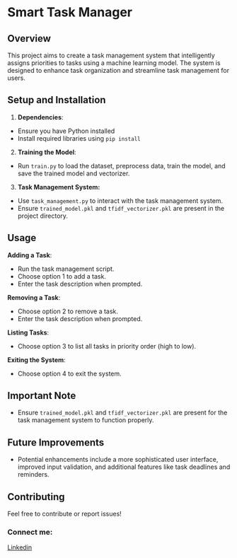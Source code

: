 # Smart Task Manager

## Overview
This project aims to create a task management system that intelligently assigns priorities to tasks using a machine learning model. The system is designed to enhance task organization and streamline task management for users.

## Setup and Installation
1. **Dependencies**:
- Ensure you have Python installed 
- Install required libraries using `pip install`
2. **Training the Model**:
- Run `train.py` to load the dataset, preprocess data, train the model, and save the trained model and vectorizer.
3. **Task Management System:**
- Use `task_management.py` to interact with the task management system.
- Ensure `trained_model.pkl` and `tfidf_vectorizer.pkl` are present in the project directory.

## Usage
**Adding a Task**:
- Run the task management script.
- Choose option 1 to add a task.
- Enter the task description when prompted.

**Removing a Task**:
- Choose option 2 to remove a task.
- Enter the task description when prompted.

**Listing Tasks**:
- Choose option 3 to list all tasks in priority order (high to low).

**Exiting the System**:
- Choose option 4 to exit the system.

## Important Note
- Ensure `trained_model.pkl` and `tfidf_vectorizer.pkl` are present for the task management system to function properly.
## Future Improvements
- Potential enhancements include a more sophisticated user interface, improved input validation, and additional features like task deadlines and reminders.


## Contributing
Feel free to contribute or report issues!

### Connect me:
[Linkedin](https://www.linkedin.com/in/nirdesh-devadiya-55b408209)